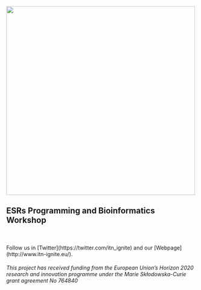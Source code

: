 <img src="https://i.imgur.com/nG4PtGQ.jpg" width=500/>

## ESRs Programming and Bioinformatics Workshop 

<br />
<br />
Follow us in [Twitter](https://twitter.com/itn_ignite) and our [Webpage](http://www.itn-ignite.eu/). 

###### This project has received funding from the European Union’s Horizon 2020 research and innovation programme under the Marie Skłodowska-Curie grant agreement No 764840
